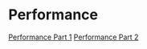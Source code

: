 # Performance

<a href="performance1">Performance Part 1</a>
<a href="performance2">Performance Part 2</a>
